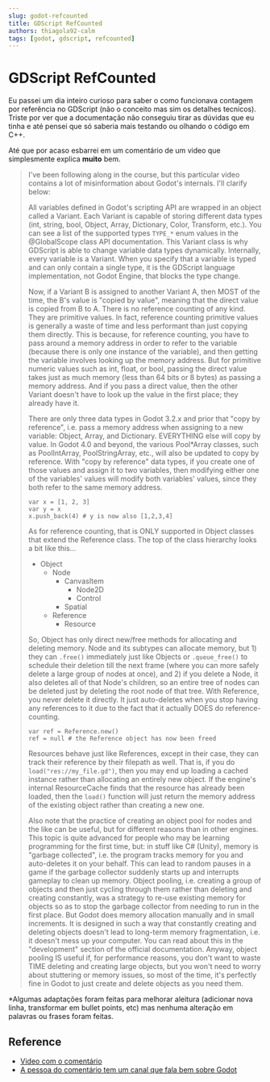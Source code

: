```yaml
---
slug: godot-refcounted
title: GDScript RefCounted
authors: thiagola92-calm
tags: [godot, gdscript, refcounted]
---
```


# GDScript RefCounted

Eu passei um dia inteiro curioso para saber o como funcionava contagem por referência no GDScript (não o conceito mas sim os detalhes tecnicos). Triste por ver que a documentação não conseguiu tirar as dúvidas que eu tinha e até pensei que só saberia mais testando ou olhando o código em C++.

Até que por acaso esbarrei em um comentário de um video que simplesmente explica **muito** bem.


> I've been following along in the course, but this particular video contains a lot of misinformation about Godot's internals. I'll clarify below:
> 
> All variables defined in Godot's scripting API are wrapped in an object called a Variant. Each Variant is capable of storing different data types (int, string, bool, Object, Array, Dictionary, Color, Transform, etc.). You can see a list of the supported types `TYPE_*` enum values in the @GlobalScope class API documentation. This Variant class is why GDScript is able to change variable data types dynamically. Internally, every variable is a Variant. When you specify that a variable is typed and can only contain a single type, it is the GDScript language implementation, not Godot Engine, that blocks the type change.
> 
> Now, if a Variant B is assigned to another Variant A, then MOST of the time, the B's value is "copied by value", meaning that the direct value is copied from B to A. There is no reference counting of any kind. They are primitive values. In fact, reference counting primitive values is generally a waste of time and less performant than just copying them directly. This is because, for reference counting, you have to pass around a memory address in order to refer to the variable (because there is only one instance of the variable), and then getting the variable involves looking up the memory address. But for primitive numeric values such as int, float, or bool, passing the direct value takes just as much memory (less than 64 bits or 8 bytes) as passing a memory address. And if you pass a direct value, then the other Variant doesn't have to look up the value in the first place; they already have it.
> 
> There are only three data types in Godot 3.2.x and prior that "copy by reference", i.e. pass a memory address when assigning to a new variable: Object, Array, and Dictionary. EVERYTHING else will copy by value. In Godot 4.0 and beyond, the various Pool*Array classes, such as PoolIntArray, PoolStringArray, etc., will also be updated to copy by reference. With "copy by reference" data types, if you create one of those values and assign it to two variables, then modifying either one of the variables' values will modify both variables' values, since they both refer to the same memory address.
> 
> ```
> var x = [1, 2, 3]
> var y = x
> x.push_back(4) # y is now also [1,2,3,4]
> ```
> 
> As for reference counting, that is ONLY supported in Object classes that extend the Reference class. The top of the class hierarchy looks a bit like this...
> 
> - Object  
>   - Node  
>     - CanvasItem  
>       - Node2D  
>       - Control  
>     - Spatial  
>   - Reference  
>     - Resource  
> 
> So, Object has only direct new/free methods for allocating and deleting memory. Node and its subtypes can allocate memory, but 1) they can `.free()` immediately just like Objects or `.queue_free()` to schedule their deletion till the next frame (where you can more safely delete a large group of nodes at once), and 2) if you delete a Node, it also deletes all of that Node's children, so an entire tree of nodes can be deleted just by deleting the root node of that tree. With Reference, you never delete it directly. It just auto-deletes when you stop having any references to it due to the fact that it actually DOES do reference-counting.
> 
> ```
> var ref = Reference.new()
> ref = null # the Reference object has now been freed
> ```
> 
> Resources behave just like References, except in their case, they can track their reference by their filepath as well. That is, if you do `load("res://my_file.gd")`, then you may end up loading a cached instance rather than allocating an entirely new object. If the engine's internal ResourceCache finds that the resource has already been loaded, then the `load()` function will just return the memory address of the existing object rather than creating a new one.
> 
> Also note that the practice of creating an object pool for nodes and the like can be useful, but for different reasons than in other engines. This topic is quite advanced for people who may be learning programming for the first time, but: in stuff like C# (Unity), memory is "garbage collected", i.e. the program tracks memory for you and auto-deletes it on your behalf. This can lead to random pauses in a game if the garbage collector suddenly starts up and interrupts gameplay to clean up memory. Object pooling, i.e. creating a group of objects and then just cycling through them rather than deleting and creating constantly, was a strategy to re-use existing memory for objects so as to stop the garbage collector from needing to run in the first place. But Godot does memory allocation manually and in small increments. It is designed in such a way that constantly creating and deleting objects doesn't lead to long-term memory fragmentation, i.e. it doesn't mess up your computer. You can read about this in the "development" section of the official documentation. Anyway, object pooling IS useful if, for performance reasons, you don't want to waste TIME deleting and creating large objects, but you won't need to worry about stuttering or memory issues, so most of the time, it's perfectly fine in Godot to just create and delete objects as you need them.

*Algumas adaptações foram feitas para melhorar aleitura (adicionar nova linha, transformar em bullet points, etc) mas nenhuma alteração em palavras ou frases foram feitas.

## Reference

- [Video com o comentário](https://www.youtube.com/watch?v=9LaB6wbZepg)  
- [A pessoa do comentário tem um canal que fala bem sobre Godot](https://www.youtube.com/channel/UC7uU5XaPB9uYKlowYOhEHnA)  

